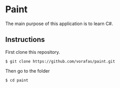 # Paint

The main purpose of this application is to learn C#.       

## Instructions   

First clone this repository.
```
$ git clone https://github.com/vorafas/paint.git
```
Then go to the folder
```
$ cd paint
```
